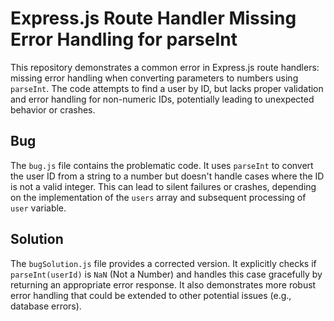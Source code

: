 # Express.js Route Handler Missing Error Handling for parseInt

This repository demonstrates a common error in Express.js route handlers: missing error handling when converting parameters to numbers using `parseInt`.  The code attempts to find a user by ID, but lacks proper validation and error handling for non-numeric IDs, potentially leading to unexpected behavior or crashes.

## Bug
The `bug.js` file contains the problematic code.  It uses `parseInt` to convert the user ID from a string to a number but doesn't handle cases where the ID is not a valid integer.  This can lead to silent failures or crashes, depending on the implementation of the `users` array and subsequent processing of `user` variable.

## Solution
The `bugSolution.js` file provides a corrected version.  It explicitly checks if `parseInt(userId)` is `NaN` (Not a Number) and handles this case gracefully by returning an appropriate error response.  It also demonstrates more robust error handling that could be extended to other potential issues (e.g., database errors).